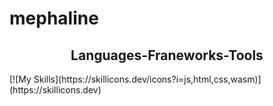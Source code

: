 # mephaline
<h2 align="center" > Languages-Franeworks-Tools </h2>
[![My Skills](https://skillicons.dev/icons?i=js,html,css,wasm)](https://skillicons.dev)
